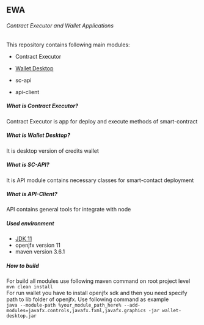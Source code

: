 ## EWA
###### Contract Executor and Wallet Applications
This repository contains following main modules:

- Contract Executor

- [Wallet Desktop](https://github.com/CREDITSCOM/ewa/tree/master/wallet-desktop)

- sc-api

- api-client

##### What is Contract Executor?
Contract Executor is app for deploy and execute methods of smart-contract
##### What is Wallet Desktop? 
It is desktop version of credits wallet
##### What is SC-API?
It is API module contains necessary classes for smart-contact deployment
##### What is API-Client?
API contains general tools for integrate with node 


##### Used environment
- [JDK 11](https://openjdk.java.net/projects/jdk/11/)
- openjfx version 11
- maven version 3.6.1

##### How to build
For build all modules use following maven command on root project level
<br> `mvn clean install`<br>
For run wallet you have to install openjfx sdk and then you need specify path to lib folder of openjfx. 
Use following command as example
<br>
`java --module-path %your_module_path_here% --add-modules=javafx.controls,javafx.fxml,javafx.graphics -jar wallet-desktop.jar`
<br>

